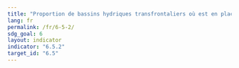```yaml
---
title: "Proportion de bassins hydriques transfrontaliers où est en place un dispositif de coopération opérationnel"
lang: fr
permalink: /fr/6-5-2/
sdg_goal: 6
layout: indicator
indicator: "6.5.2"
target_id: "6.5"
---
```


